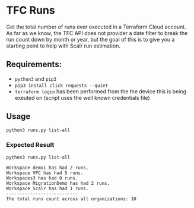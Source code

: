 # TFC Runs
Get the total number of runs ever executed in a Terraform Cloud account. As far as we know, the TFC API does not provider a date filter to break the run count down by month or year, but the goal of this is to give you a starting point to help with Scalr run estimation.

## Requirements:
* `python3` and `pip3`
* `pip3 install click requests --quiet`
* `terraform login` has been performed from the the device this is being exeuted on (script uses the well known credentials file)

## Usage

`python3 runs.py list-all`

### Expected Result

```
python3 runs.py list-all

Workspace demo1 has had 2 runs.
Workspace VPC has had 5 runs.
Workspaces3 has had 0 runs.
Workspace MigrationDemo has had 2 runs.
Workspace Scalr has had 1 runs.
---------------------------
The total runs count across all organizations: 10
```
